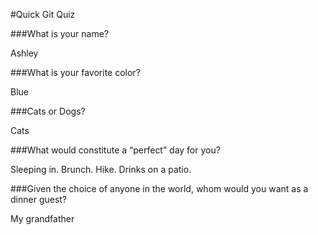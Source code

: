#Quick Git Quiz

###What is your name?

Ashley

###What is your favorite color?

Blue

###Cats or Dogs?

Cats

###What would constitute a “perfect” day for you?

Sleeping in. Brunch. Hike. Drinks on a patio.

###Given the choice of anyone in the world, whom would you want as a dinner guest?

My grandfather
